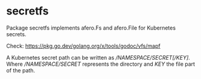 # secretfs

Package secretfs implements afero.Fs and afero.File for Kubernetes secrets.

Check: https://pkg.go.dev/golang.org/x/tools/godoc/vfs/mapf

A Kubernetes secret path can be written as */NAMESPACE/SECRET[/KEY]*. Where */NAMESPACE/SECRET* represents the directory and *KEY* the file part of the path.

